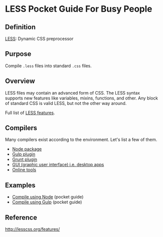 # LESS Pocket Guide For Busy People

## Definition
[LESS](http://lesscss.org): Dynamic CSS preprocessor

## Purpose
Compile `.less` files into standard `.css` files.

## Overview

LESS files may contain an advanced form of CSS. The LESS syntax supports new features like variables, mixins, functions, and other. Any block of standard CSS is valid LESS, but not the other way around.

Full list of [LESS features](http://lesscss.org/features/).

## Compilers
Many compilers exist according to the environment. Let's list a few of them.
- [Node package](http://lesscss.org/usage/#command-line-usage)
- [Gulp plugin](https://github.com/plus3network/gulp-less)
- [Grunt plugin](https://github.com/gruntjs/grunt-contrib-less)
- [GUI (graphic user interface) i.e. desktop apps](http://lesscss.org/usage/#guis-for-less)
- [Online tools](http://lesscss.org/usage/#online-less-compilers)

## Examples
- [Compile using Node](https://github.com/heyallan/less/tree/master/example_node) (pocket guide)
- [Compile using Gulp](https://github.com/heyallan/less/tree/master/example_gulp) (pocket guide)

## Reference
http://lesscss.org/features/
